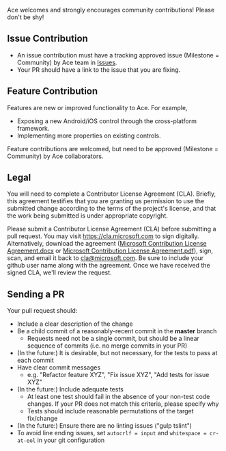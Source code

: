 Ace welcomes and strongly encourages community contributions! Please don't be shy!

## Issue Contribution 

* An issue contribution must have a tracking approved issue (Milestone = Community) by Ace team in [Issues](https://github.com/adnathan/ace/issues). 
* Your PR should have a link to the issue that you are fixing. 

## Feature Contribution

Features are new or improved functionality to Ace. For example, 
* Exposing a new Android/iOS control through the cross-platform framework.
* Implementing more properties on existing controls.

Feature contributions are welcomed, but need to be approved (Milestone = Community) by Ace collaborators.

## Legal

You will need to complete a Contributor License Agreement (CLA). Briefly, this agreement testifies that you are granting us permission to use the submitted change according to the terms of the project's license, and that the work being submitted is under appropriate copyright.

Please submit a Contributor License Agreement (CLA) before submitting a pull request. You may visit https://cla.microsoft.com to sign digitally. Alternatively, download the agreement ([Microsoft Contribution License Agreement.docx](https://www.codeplex.com/Download?ProjectName=typescript&DownloadId=822190) or [Microsoft Contribution License Agreement.pdf](https://www.codeplex.com/Download?ProjectName=typescript&DownloadId=921298)), sign, scan, and email it back to <cla@microsoft.com>. Be sure to include your github user name along with the agreement. Once we have received the signed CLA, we'll review the request. 

## Sending a PR

Your pull request should: 

* Include a clear description of the change
* Be a child commit of a reasonably-recent commit in the **master** branch 
    * Requests need not be a single commit, but should be a linear sequence of commits (i.e. no merge commits in your PR)
* (In the future:) It is desirable, but not necessary, for the tests to pass at each commit
* Have clear commit messages 
    * e.g. "Refactor feature XYZ", "Fix issue XYZ", "Add tests for issue XYZ"
* (In the future:) Include adequate tests 
    * At least one test should fail in the absence of your non-test code changes. If your PR does not match this criteria, please specify why
    * Tests should include reasonable permutations of the target fix/change
* (In the future:) Ensure there are no linting issues ("gulp tslint")
* To avoid line ending issues, set `autocrlf = input` and `whitespace = cr-at-eol` in your git configuration
